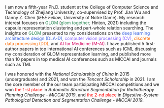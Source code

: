 I am now a fifth-year Ph.D. student at the College of Computer Science and Technology of Zhejiang University, co-supervised by Prof. Jian Wu and Danny Z. Chen (*IEEE Fellow*, University of Notre Dame). My research interest focuses on <span style="color:SeaGreen">GLOM</span> (<span style="color:SeaGreen">glom together</span>; Hinton, 2021) including the capsule representation clustering and part-whole relation searching. The insights on <span style="color:SeaGreen">GLOM</span> presented to my considerations on the <span style="color:RoyalBlue">deep learning architecture design (DLA-D)</span>, <span style="color:#8866FF;">computer vision processing (CV)</span>, <span style="color:#FC6A03;">discrete data processing (DD)</span>, and <span style="color:#D70761;">AI for Medicine (M-AI)</span>. I have published 5 first-author papers in top international AI conferences such as ICML discussing my consideration of GLOM representation learning, and published more than 10 papers in top medical AI conferences such as MICCAI and journals such as TMI.

I was honored with the *National Scholarship of China* in 2015 (undergraduate) and 2021, and won the *Tencent Scholarship* in 2021. I am the core member of the our team participating MICCAI competitions and we won <span style="color:red">the 1-st place</span> in *Automatic Structure Segmentation for Radiotherapy Planning Challenge - MICCAI 2019*, and <span style="color:red">the 2-nd place</span> in *Digestive-System Pathological Detection and Segmentation Challenge - MICCAI 2019*.
